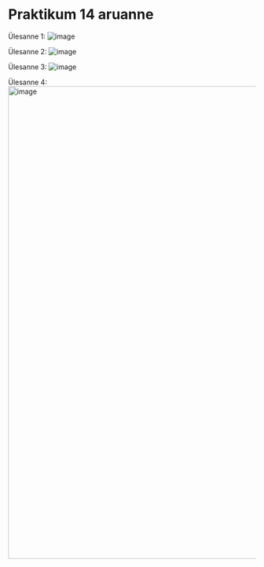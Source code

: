 # Praktikum 14 aruanne

Ülesanne 1: 
![image](https://github.com/armeig/opsys_praktikumid_armei_grete/assets/145908210/c7b02ae7-a22b-4bb3-be43-7bd821559d14)

Ülesanne 2: 
![image](https://github.com/armeig/opsys_praktikumid_armei_grete/assets/145908210/ac1c1d4c-58e2-45ac-954b-98cb715ca2cd)

Ülesanne 3:
![image](https://github.com/armeig/opsys_praktikumid_armei_grete/assets/145908210/1b8c4454-56d0-46a0-b5aa-3f5b3cfb4d64)

Ülesanne 4:
<img width="960" alt="image" src="https://github.com/armeig/opsys_praktikumid_armei_grete/assets/145908210/2b3530d7-d4be-4d43-af3c-69ad8cfc9c74">
